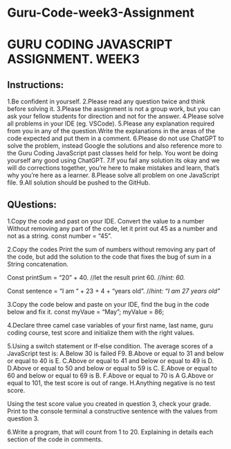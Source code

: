 # Guru-Code-week3-Assignment

# GURU CODING JAVASCRIPT  ASSIGNMENT. WEEK3

## Instructions:

1.Be confident in yourself.
2.Please read any question twice and think before solving it.
3.Please the assignment is not a group work, but you can ask your fellow students for direction and not for the answer.
4.Please solve all problems in your IDE (eg. VSCode).
5.Please any explanation required from you in any of the question.Write the explanations in the areas of the code expected and put them in a comment.
6.Please do not use ChatGPT to solve the problem, instead Google the solutions and also reference more to the Guru Coding JavaScript past classes held for help. You wont be doing yourself any good using ChatGPT.
7.If you fail any solution its okay and we will do corrections together, you’re here to make mistakes and learn, that’s why you’re here as a learner.
8.Please solve all problem on one JavaScript file.
9.All solution should be pushed to the GitHub. 

## QUestions:

1.Copy the code and past on your IDE. Convert the value to a number Without removing any part of the code, let it print out 45 as a number and not as a string.
const number = “45”.

2.Copy the codes  Print the sum of numbers without removing any part of the code, but add the solution to the code that fixes the bug of sum in a String concatenation.

Const printSum = “20” + 40. //let the result print 60. //*hint: 60.*

Const sentence = “I am “ + 23 + 4 + “years old”. //*hint: “I am 27 years old”*


3.Copy the code below and paste on your IDE, find the bug in the code below and fix it.
const myVaue = “May”;
myValue = 86;

4.Declare three camel case variables of your first name, last name, guru coding course, test score and initialize them with the right values. 

5.Using a switch statement or If-else condition. The average scores of a JavaScript test is:
A.Below 30 is failed F9.
B.Above or equal to 31 and  below or equal to 40 is E.
C.Above or equal to 41 and below or equal to 49 is D.
D.Above or equal to 50 and below or equal to 59 is C.
E.Above or equal to 60 and below or equal to 69 is B.
F.Above or equal to 70 is A
G.Above or equal to 101, the test score is out of range.
H.Anything negative is no test score.

Using the test score value you created in question 3, check your grade. Print to the console terminal  a constructive sentence with the values from question 3.

6.Write a program, that will count from 1 to 20. Explaining in details each section of the code in comments.
